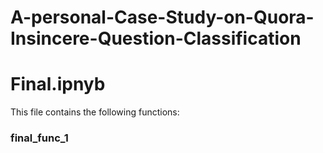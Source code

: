 # A-personal-Case-Study-on-Quora-Insincere-Question-Classification

# Final.ipnyb
This file contains the following functions:

### final_func_1

